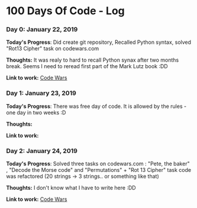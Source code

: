 # 100 Days Of Code - Log

### Day 0: January 22, 2019 

**Today's Progress**: Did create git repository, Recalled Python syntax, solved "Rot13 Сipher" task on codewars.com 

**Thoughts:** It was realy to hard to recall Python synax after two months break. Seems I need to reread first part of the Mark Lutz book :DD 

**Link to work:** [Code Wars](http://www.codewars.com)



### Day 1: January 23, 2019 

**Today's Progress**: There was free day of code. It is allowed by the rules - one day in two weeks :D 

**Thoughts:** 

**Link to work:** 



### Day 2: January 24, 2019 

**Today's Progress**: Solved three tasks on codewars.com : "Pete, the baker" , "Decode the Morse code" and "Permutations" + "Rot 13 Cipher" task code was refactored (20 strings -> 3 strings.. or something like that) 

**Thoughts:** I don't know what I have to write here :DD 

**Link to work:** [Code Wars](http://www.codewars.com)
